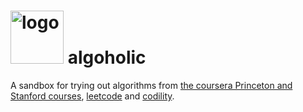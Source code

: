 <h1><img src="https://raw.githubusercontent.com/duboviy/algoholic/master/logo.png" height=85 alt="logo" title="logo"> algoholic</h1>

A sandbox for trying out algorithms from [the coursera Princeton and Stanford courses](https://class.coursera.org/algs4partI-007), [leetcode](https://leetcode.com/) and [codility](https://codility.com/).
